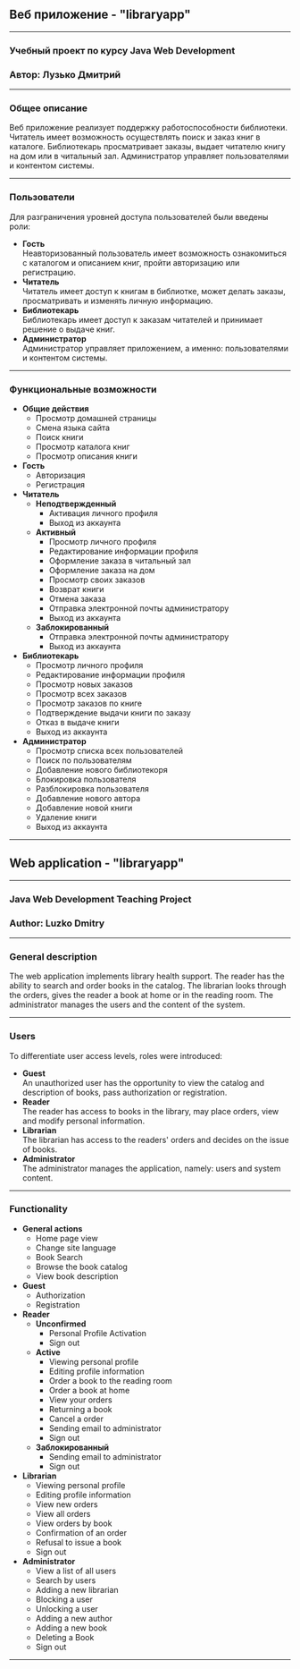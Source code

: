 ## Веб приложение - "libraryapp"
---
### Учебный проект по курсу Java Web Development
### Автор: Лузько Дмитрий
---
### Общее описание
  Веб приложение реализует поддержку работоспособности библиотеки. 
  Читатель имеет возможность осуществлять поиск и заказ книг в каталоге. 
  Библиотекарь просматривает заказы, выдает читателю книгу на дом или в читальный зал. 
  Администратор управляет пользователями и контентом системы.
___
### Пользователи
   Для разграничения уровней доступа пользователей были введены роли:
   * **Гость**  
    Неавторизованный пользователь имеет возможность ознакомиться с каталогом и описанием книг, 
   пройти авторизацию или регистрацию.
   * **Читатель**  
    Читатель имеет доступ к книгам в библиотке, 
   может делать заказы, просматривать и изменять личную информацию.
   * **Библиотекарь**  
    Библиотекарь имеет доступ к заказам читателей и принимает решение о выдаче книг.
   * **Администратор**  
    Администратор управляет приложением, а именно: пользователями и контентом системы. 
___
### Функциональные возможности
  * **Общие действия**
    * Просмотр домашней страницы
    * Смена языка сайта
    * Поиск книги
    * Просмотр каталога книг
    * Просмотр описания книги
  * **Гость**  
     * Авторизация
     * Регистрация
  * **Читатель**  
     * **Неподтвержденный**  
       * Активация личного профиля
       * Выход из аккаунта
     * **Активный** 
       * Просмотр личного профиля
       * Редактирование информации профиля
       * Оформление заказа в читальный зал
       * Оформление заказа на дом
       * Просмотр своих заказов
       * Возврат книги
       * Отмена заказа
       * Отправка электронной почты администратору
       * Выход из аккаунта
     * **Заблокированный** 
       * Отправка электронной почты администратору
       * Выход из аккаунта
  * **Библиотекарь**
     * Просмотр личного профиля
     * Редактирование информации профиля
     * Просмотр новых заказов
     * Просмотр всех заказов
     * Просмотр заказов по книге
     * Подтверждение выдачи книги по заказу
     * Отказ в выдаче книги
     * Выход из аккаунта
  * **Администратор**  
     * Просмотр списка всех пользователей
     * Поиск по пользователям
     * Добавление нового библиотекоря
     * Блокировка пользователя
     * Разблокировка пользователя
     * Добавление нового автора
     * Добавление новой книги
     * Удаление книги
     * Выход из аккаунта
___
## Web application - "libraryapp"
---
### Java Web Development Teaching Project
### Author: Luzko Dmitry
---
### General description
  The web application implements library health support.
  The reader has the ability to search and order books in the catalog.
  The librarian looks through the orders, gives the reader a book at home or in the reading room.
  The administrator manages the users and the content of the system.
___
### Users
   To differentiate user access levels, roles were introduced:
   * **Guest**  
    An unauthorized user has the opportunity to view the catalog and description of books,
   pass authorization or registration.
   * **Reader**  
    The reader has access to books in the library,
   may place orders, view and modify personal information.
   * **Librarian**  
    The librarian has access to the readers' orders and decides on the issue of books.
   * **Administrator**  
    The administrator manages the application, namely: users and system content.
___
### Functionality
  * **General actions**
    * Home page view
    * Change site language
    * Book Search
    * Browse the book catalog
    * View book description
  * **Guest**  
     * Authorization
     * Registration
  * **Reader**  
     * **Unconfirmed**  
       * Personal Profile Activation
       * Sign out
     * **Active** 
       * Viewing personal profile
       * Editing profile information
       * Order a book to the reading room
       * Order a book at home
       * View your orders
       * Returning a book
       * Cancel a order
       * Sending email to administrator
       * Sign out
     * **Заблокированный** 
       * Sending email to administrator
       * Sign out
  * **Librarian**
     * Viewing personal profile
     * Editing profile information
     * View new orders
     * View all orders
     * View orders by book
     * Confirmation of an order
     * Refusal to issue a book
     * Sign out
  * **Administrator**  
     * View a list of all users
     * Search by users
     * Adding a new librarian
     * Blocking a user
     * Unlocking a user
     * Adding a new author
     * Adding a new book
     * Deleting a Book
     * Sign out
___